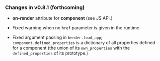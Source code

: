 ### Changes in v0.8.1 (forthcoming)

* **on-render** attribute for **component** (see JS API.)

* Fixed warning when no `href` parameter is given in the runtime.

* Fixed argument passing in `bender.load_app`; `component.defined_properties`
  is a dictionary of all properties defined for a component (the union of its
  `own_properties` with the `defined_properties` of its prototype.)

